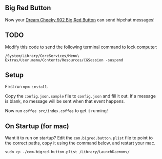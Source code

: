 ## Big Red Button

Now your [Dream Cheeky 902 Big Red Button](http://www.amazon.com/dp/B004D18MCK/ref=wl_it_dp_o_pd_nS_ttl?_encoding=UTF8&colid=OVJFOUTFS7DF&coliid=I1WLSU3GTK1935) can send hipchat messages!

## TODO
Modify this code to send the following terminal command to lock computer:
```
/System/Library/CoreServices/Menu\ Extras/User.menu/Contents/Resources/CGSession -suspend
```

## Setup

First run `npm install`.

Copy the `config.json.sample` file to `config.json` and fill it out. If a message is blank, no message will be sent when that event happens.

Now run `coffee src/index.coffee` to get it running!

## On Startup (for mac)

Want it to run on startup? Edit the `com.bigred.button.plist` file to point to the correct paths, copy it using the command below, and restart your mac.

~~~
sudo cp ./com.bigred.button.plist /Library/LaunchDaemons/
~~~
